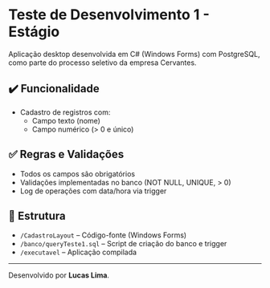 # Teste de Desenvolvimento 1 - Estágio

Aplicação desktop desenvolvida em C# (Windows Forms) com PostgreSQL, como parte do processo seletivo da empresa Cervantes.

## ✔️ Funcionalidade

- Cadastro de registros com:
  - Campo texto (nome)
  - Campo numérico (> 0 e único)

## ✅ Regras e Validações

- Todos os campos são obrigatórios
- Validações implementadas no banco (NOT NULL, UNIQUE, > 0)
- Log de operações com data/hora via trigger

## 📁 Estrutura

- `/CadastroLayout` – Código-fonte (Windows Forms)
- `/banco/queryTeste1.sql` – Script de criação do banco e trigger
- `/executavel` – Aplicação compilada

---

Desenvolvido por **Lucas Lima**.
